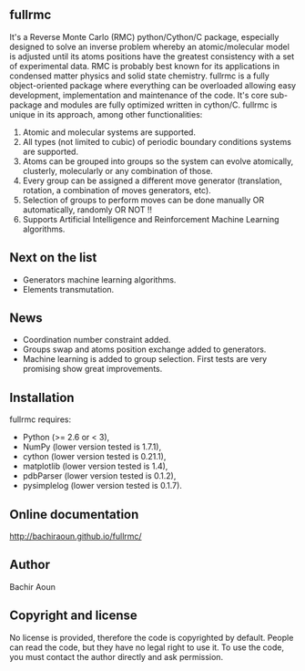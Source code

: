 ## fullrmc
It's a Reverse Monte Carlo (RMC) python/Cython/C package, especially designed to solve an inverse 
problem whereby an atomic/molecular model is adjusted until its atoms positions have the greatest 
consistency with a set of experimental data. RMC is probably best known for its applications in 
condensed matter physics and solid state chemistry. fullrmc is a fully object-oriented package 
where everything can be overloaded allowing easy development, implementation and maintenance of the code. 
It's core sub-package and modules are fully optimized written in cython/C. fullrmc is unique in its approach, 
among other functionalities:

1. Atomic and molecular systems are supported.
2. All types (not limited to cubic) of periodic boundary conditions systems are supported.
3. Atoms can be grouped into groups so the system can evolve atomically, clusterly, molecularly or any combination of those.
4. Every group can be assigned a different move generator (translation, rotation, a combination of moves generators, etc).
5. Selection of groups to perform moves can be done manually OR automatically, randomly OR NOT !!
6. Supports Artificial Intelligence and Reinforcement Machine Learning algorithms. 

## Next on the list
* Generators machine learning algorithms.
* Elements transmutation.

## News
* Coordination number constraint added.
* Groups swap and atoms position exchange added to generators.
* Machine learning is added to group selection. First tests are very promising show great improvements.

## Installation

fullrmc requires:
* Python (>= 2.6 or < 3),
* NumPy (lower version tested is 1.7.1),
* cython (lower version tested is 0.21.1),
* matplotlib (lower version tested is 1.4),
* pdbParser (lower version tested is 0.1.2),
* pysimplelog (lower version tested is 0.1.7).

## Online documentation
http://bachiraoun.github.io/fullrmc/

## Author
Bachir Aoun

## Copyright and license
No license is provided, therefore the code is copyrighted by default. 
People can read the code, but they have no legal right to use it. To use the code, 
you must contact the author directly and ask permission.
